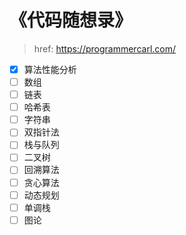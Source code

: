 # 《代码随想录》

> href: https://programmercarl.com/


- [x] 算法性能分析
- [ ] 数组
- [ ] 链表
- [ ] 哈希表
- [ ] 字符串
- [ ] 双指针法
- [ ] 栈与队列
- [ ] 二叉树
- [ ] 回溯算法
- [ ] 贪心算法
- [ ] 动态规划
- [ ] 单调栈
- [ ] 图论